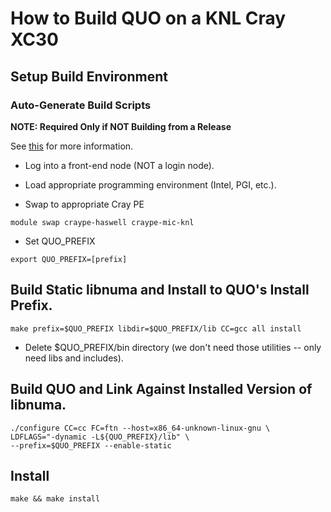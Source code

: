 How to Build QUO on a KNL Cray XC30
===================================

## Setup Build Environment

### Auto-Generate Build Scripts
**NOTE: Required Only if NOT Building from a Release**

See [this](typical.md) for more information.

* Log into a front-end node (NOT a login node).

* Load appropriate programming environment (Intel, PGI, etc.).

* Swap to appropriate Cray PE
```
module swap craype-haswell craype-mic-knl
```

* Set QUO_PREFIX
```
export QUO_PREFIX=[prefix]
```

## Build Static libnuma and Install to QUO's Install Prefix.

```
make prefix=$QUO_PREFIX libdir=$QUO_PREFIX/lib CC=gcc all install
```

* Delete $QUO_PREFIX/bin directory (we don't need those utilities -- only need
  libs and includes).

## Build QUO and Link Against Installed Version of libnuma.

```
./configure CC=cc FC=ftn --host=x86_64-unknown-linux-gnu \
LDFLAGS="-dynamic -L${QUO_PREFIX}/lib" \
--prefix=$QUO_PREFIX --enable-static
```

## Install

```
make && make install
```
